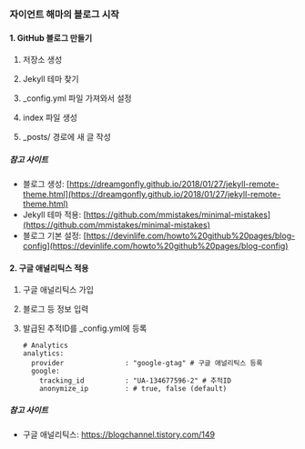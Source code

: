 ### 자이언트 해마의 블로그 시작



#### 1. GitHub 블로그 만들기

1. 저장소 생성

2. Jekyll 테마 찾기

3. _config.yml 파일 가져와서 설정

4. index 파일 생성

5. _posts/ 경로에 새 글 작성

   

#####   참고 사이트

- 블로그 생성: [https://dreamgonfly.github.io/2018/01/27/jekyll-remote-theme.html](https://dreamgonfly.github.io/2018/01/27/jekyll-remote-theme.html)
- Jekyll 테마 적용: [https://github.com/mmistakes/minimal-mistakes](https://github.com/mmistakes/minimal-mistakes)
- 블로그 기본 설정: [https://devinlife.com/howto%20github%20pages/blog-config](https://devinlife.com/howto%20github%20pages/blog-config)



#### 2. 구글 애널리틱스 적용

1. 구글 애널리틱스 가입

2. 블로그 등 정보 입력

3. 발급된 추적ID를 _config.yml에 등록

   ```
   # Analytics
   analytics:
     provider               : "google-gtag" # 구글 애널리틱스 등록
     google:
       tracking_id          : "UA-134677596-2" # 추적ID
       anonymize_ip         : # true, false (default)
   ```



#####   참고 사이트

- 구글 애널리틱스: https://blogchannel.tistory.com/149
